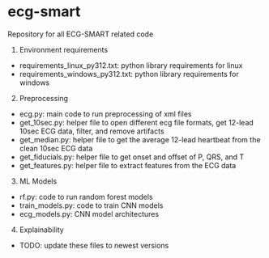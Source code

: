 # ecg-smart
Repository for all ECG-SMART related code

1) Environment requirements
- requirements_linux_py312.txt: python library requirements for linux
- requirements_windows_py312.txt: python library requirements for windows

2) Preprocessing
- ecg.py: main code to run preprocessing of xml files
- get_10sec.py: helper file to open different ecg file formats, get 12-lead 10sec ECG data, filter, and remove artifacts
- get_median.py: helper file to get the average 12-lead heartbeat from the clean 10sec ECG data
- get_fiducials.py: helper file to get onset and offset of P, QRS, and T
- get_features.py: helper file to extract features from the ECG data

3) ML Models
- rf.py: code to run random forest models
- train_models.py: code to train CNN models
- ecg_models.py: CNN model architectures

4) Explainability
- TODO: update these files to newest versions